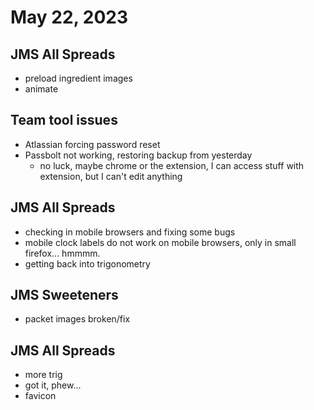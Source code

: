 # May 22, 2023

## JMS All Spreads
- preload ingredient images
- animate

## Team tool issues
- Atlassian forcing password reset
- Passbolt not working, restoring backup from yesterday
	- no luck, maybe chrome or the extension, I can access stuff with extension, but I can't edit anything

## JMS All Spreads
- checking in mobile browsers and fixing some bugs
- mobile clock labels do not work on mobile browsers, only in small firefox... hmmmm.
- getting back into trigonometry

## JMS Sweeteners
- packet images broken/fix

## JMS All Spreads
- more trig
- got it, phew...
- favicon